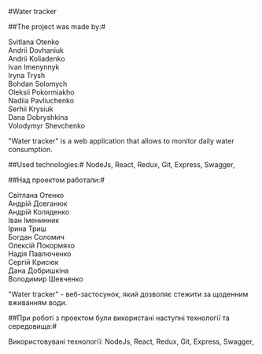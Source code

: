 #Water tracker

##The project was made by:#  

Svitlana Otenko  
Andrii Dovhaniuk  
Andrii Koliadenko  
Ivan Imenynnyk  
Iryna Trysh  
Bohdan Solomych  
Oleksii Pokormiakho  
Nadiia Pavliuchenko  
Serhii Krysiuk  
Dana Dobryshkina  
Volodymyr Shevchenko  

"Water tracker" is a web application that allows to monitor daily water consumption.

##Used technologies:#
NodeJs, React, Redux, Git, Express, Swagger,

##Над проектом работали:#

Світлана Отенко  
Андрій Довганюк  
Андрій Коляденко  
Іван Іменинник  
Ірина Триш  
Богдан Соломич   
Олексій Покормяхо  
Надія Павлюченко  
Сергій Крисюк  
Дана Добришкіна  
Володимир Шевченко  

"Water tracker" - веб-застосунок, який дозволяє стежити за щоденним вживанням води. 

##При роботі з проектом були використані наступні технології та середовища:#

Використовувані технології:
NodeJs, React, Redux, Git, Express, Swagger,
